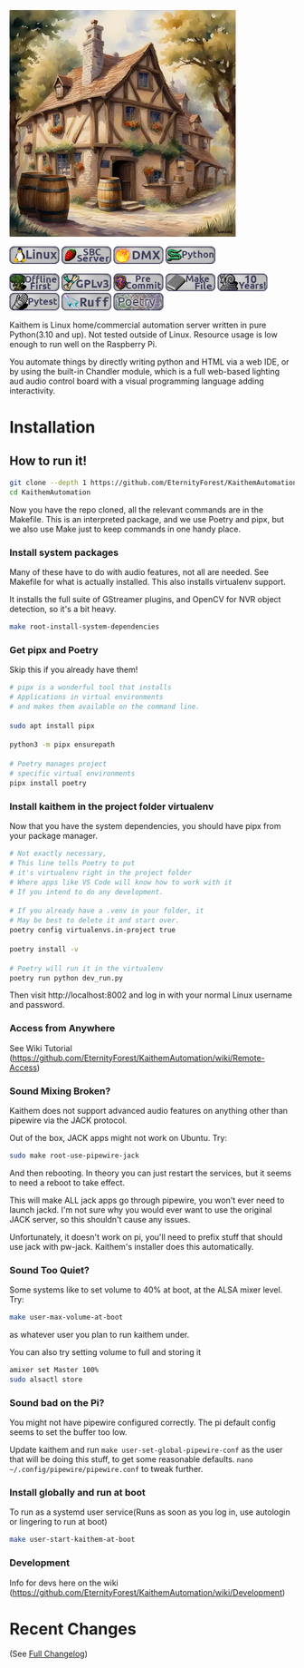 ![AI generated picture of a tavern](kaithem/data/static/img/nov23-ai-watercolor-tavern.webp)


![Linux](badges/linux.png)
![Single Board Computer badge](badges/sbc.png)
![DMX](badges/dmx.png)
![Python](badges/python.png)

![Offline First](badges/offline-first.png)
![GPLv3 Badge](badges/gpl-v3.png)
![Pre-commit Badge](badges/pre-commit.png)
![Makefile Badge](badges/makefile.png)
![Ten Year Project](badges/ten-years.png)
![Pytest](badges/pytest.png)
![Ruff](badges/ruff.png)
![Poetry](badges/poetry.png)

Kaithem is Linux home/commercial automation server written in pure Python(3.10 and up). Not tested outside of Linux. Resource usage is low enough to run well on the Raspberry Pi.

You automate things by directly writing python and HTML via a web IDE, or by using the built-in Chandler module, which is a full web-based lighting aud audio control board with a visual programming language adding interactivity.

Installation
============

## How to run it!

```bash
git clone --depth 1 https://github.com/EternityForest/KaithemAutomation
cd KaithemAutomation
```

Now you have the repo cloned, all the relevant commands are in the Makefile.
This is an interpreted package, and we use Poetry and pipx,
but we also use Make just to keep commands in one handy place.


### Install system packages

Many of these have to do with audio features, not all are needed. See Makefile for what is actually
installed. This also installs virtualenv support.

It installs the full suite of GStreamer plugins, and OpenCV
for NVR object detection, so it's a bit heavy.

```bash
make root-install-system-dependencies
```

### Get pipx and Poetry

Skip this if you already have them!

```bash
# pipx is a wonderful tool that installs
# Applications in virtual environments
# and makes them available on the command line.

sudo apt install pipx

python3 -m pipx ensurepath

# Poetry manages project
# specific virtual environments
pipx install poetry
```

### Install kaithem in the project folder virtualenv

Now that you have the system dependencies, you should have pipx from your package manager.

```bash
# Not exactly necessary,
# This line tells Poetry to put
# it's virtualenv right in the project folder
# Where apps like VS Code will know how to work with it
# If you intend to do any development.

# If you already have a .venv in your folder, it
# May be best to delete it and start over.
poetry config virtualenvs.in-project true

poetry install -v

# Poetry will run it in the virtualenv
poetry run python dev_run.py

```

Then visit http://localhost:8002 and log in with your normal Linux username and password.


### Access from Anywhere

See Wiki Tutorial
(https://github.com/EternityForest/KaithemAutomation/wiki/Remote-Access)

### Sound Mixing Broken?

Kaithem does not support advanced audio features on anything other than pipewire via the JACK protocol.

Out of the box, JACK apps might not work on Ubuntu. Try:
```bash
sudo make root-use-pipewire-jack
```

And then rebooting. In theory you can just restart the services, but it seems to need a reboot to take effect.

This will make ALL jack apps go through pipewire, you won't ever need to launch jackd.
I'm not sure why you would ever want to use the original JACK server, so this shouldn't cause any issues.

Unfortunately, it doesn't work on pi, you'll need to prefix stuff that should use jack with pw-jack.
Kaithem's installer does this automatically.

### Sound Too Quiet?

Some systems like to set volume to 40% at boot, at the ALSA mixer level. Try:

```bash
make user-max-volume-at-boot
```
as whatever user you plan to run kaithem under.

You can also try setting volume to full and storing it
```bash
amixer set Master 100%
sudo alsactl store
```

### Sound bad on the Pi?

You might not have pipewire configured correctly.  The pi default config seems
to set the buffer too low.

Update kaithem and run `make user-set-global-pipewire-conf` as the user that will be doing this stuff, to get some reasonable defaults. `nano ~/.config/pipewire/pipewire.conf` to tweak further.

### Install globally and run at boot

To run as a systemd user service(Runs as soon as you log in, use autologin or lingering to run at boot)

```bash
make user-start-kaithem-at-boot
```

### Development

Info for devs here on the wiki (https://github.com/EternityForest/KaithemAutomation/wiki/Development)


Recent Changes
============
(See [Full Changelog](kaithem/src/docs/changes.md))
